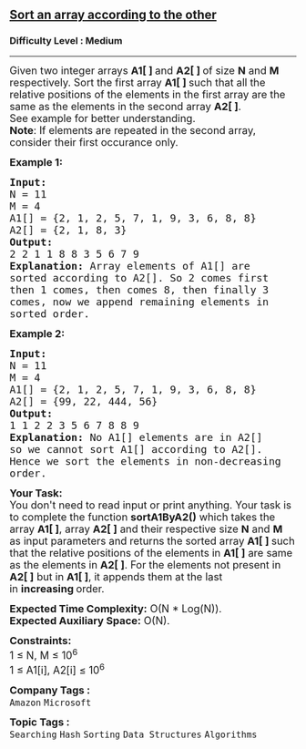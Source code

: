 <h2><a href="https://www.geeksforgeeks.org/problems/relative-sorting4323/1?page=1&difficulty=Medium&status=unsolved&sortBy=submissions">Sort an array according to the other</a></h2><h3>Difficulty Level : Medium</h3><hr><div class="problems_problem_content__Xm_eO"><p><span style="font-size:18px">Given two integer arrays <strong>A1[ ] </strong>and <strong>A2[ ] </strong>of size <strong>N</strong> and <strong>M</strong> respectively. Sort the first array <strong>A1[ ]&nbsp;</strong>such that all the relative positions of the elements in the first array are the same as the elements in the second array <strong>A2[ ]</strong>.<br>
See example for better understanding.<br>
<strong>Note</strong>: If elements are repeated in the second array, consider their first occurance only.</span></p>

<p><span style="font-size:18px"><strong>Example 1:</strong></span></p>

<pre><span style="font-size:18px"><strong>Input:
</strong>N = 11 
M = 4
A1[] = {2, 1, 2, 5, 7, 1, 9, 3, 6, 8, 8}
A2[] = {2, 1, 8, 3}
<strong>Output: 
</strong>2 2 1 1 8 8 3 5 6 7 9<strong>
Explanation: </strong>Array elements of A1[] are
sorted according to A2[]. So 2 comes first
then 1 comes, then comes 8, then finally 3
comes, now we append remaining elements in
sorted order.</span>
</pre>

<p><span style="font-size:18px"><strong>Example 2:</strong></span></p>

<pre><span style="font-size:18px"><strong>Input:
</strong>N = 11 
M = 4
A1[] = {2, 1, 2, 5, 7, 1, 9, 3, 6, 8, 8}
A2[] = {99, 22, 444, 56}
<strong>Output: 
</strong>1 1 2 2 3 5 6 7 8 8 9<strong>
Explanation: </strong>No A1[] elements are in A2[]
so we cannot sort A1[] according to A2[].
Hence we sort the elements in non-decreasing 
order.</span></pre>

<p><span style="font-size:18px"><strong>Your Task:</strong><br>
You don't need to read input or print anything. Your task is to complete the function&nbsp;<strong>sortA1ByA2()</strong>&nbsp;which takes the array <strong>A1[ ]</strong>, array <strong>A2[ ]</strong> and their respective size <strong>N</strong> and <strong>M</strong> as input parameters&nbsp;and returns the&nbsp;sorted array <strong>A1[ ] </strong>such that the relative positions of the elements in <strong>A1[ ]</strong> are same as the elements in <strong>A2[ ]</strong>. For the elements not present in <strong>A2[ ]</strong> but in <strong>A1[ ]</strong>, it appends them at the last in&nbsp;<strong>increasing&nbsp;</strong>order.&nbsp;</span></p>

<p><span style="font-size:18px"><strong>Expected Time Complexity:</strong>&nbsp;O(N * Log(N)).<br>
<strong>Expected Auxiliary Space:</strong>&nbsp;O(N).</span></p>

<p><span style="font-size:18px"><strong>Constraints:</strong></span><br>
<span style="font-size:18px">1 ≤ N, M&nbsp;≤ 10<sup>6</sup><br>
1 ≤ A1[i], A2[i] ≤&nbsp;10<sup>6</sup> </span></p>
</div><p><span style=font-size:18px><strong>Company Tags : </strong><br><code>Amazon</code>&nbsp;<code>Microsoft</code>&nbsp;<br><p><span style=font-size:18px><strong>Topic Tags : </strong><br><code>Searching</code>&nbsp;<code>Hash</code>&nbsp;<code>Sorting</code>&nbsp;<code>Data Structures</code>&nbsp;<code>Algorithms</code>&nbsp;